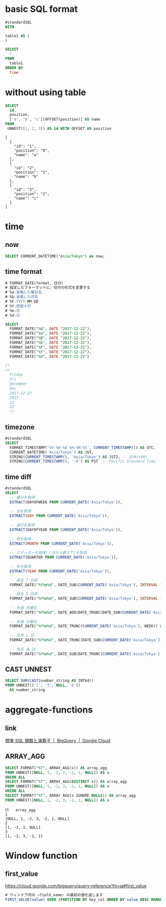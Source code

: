 # basic SQL format
```sql
#standardSQL
WITH

table1 AS (
)

SELECT
  *
FROM
  table1
ORDER BY
  time
```

# without using table
```sql
SELECT
  id,
  position,
  ['a', 'b', 'c'][OFFSET(position)] AS name
FROM
 UNNEST([1, 2, 3]) AS id WITH OFFSET AS position
```

```
[
  {
    "id": "1",
    "position": "0",
    "name": "a"
  },
  {
    "id": "2",
    "position": "1",
    "name": "b"
  },
  {
    "id": "3",
    "position": "2",
    "name": "c"
  }
]
```


# time

## now
```sql
SELECT CURRENT_DATETIME("Asia/Tokyo") as now;
```
## time format
```sql
# FORMAT_DATE(format, 日付)
# 指定したフォーマットに、日付の形式を変更する
# %a:省略した曜日名
# %b:省略した月名
# %F:YYYY-MM-DD
# %Y:西暦４桁
# %m:月
# %d:日

SELECT 
  FORMAT_DATE("%A", DATE "2017-12-22"), 
  FORMAT_DATE("%a", DATE "2017-12-22"),
  FORMAT_DATE("%B", DATE "2017-12-22"),
  FORMAT_DATE("%b", DATE "2017-12-22"),
  FORMAT_DATE("%F", DATE "2017-12-22"),
  FORMAT_DATE("%Y", DATE "2017-12-22"),
  FORMAT_DATE("%d", DATE "2017-12-22")

/*
=>
  Friday
  Fri
  December
  Dec
  2017-12-22
  2017
  12
  22
  */
```

## timezone
```sql
#standardSQL
SELECT
  FORMAT_TIMESTAMP('%Y-%m-%d %H:%M:%S', CURRENT_TIMESTAMP()) AS UTC,
  CURRENT_DATETIME('Asia/Tokyo') AS JST,
  STRING(CURRENT_TIMESTAMP(), 'Asia/Tokyo') AS JST2, -- 日本(+9H)
  STRING(CURRENT_TIMESTAMP(), '-8') AS PST  -- Pacific Standard Time
```

## time diff
```sql
#standardSQL
SELECT
  -- 曜日を取得
  EXTRACT(DAYOFWEEK FROM CURRENT_DATE('Asia/Tokyo')),
 
  -- 日を取得
  EXTRACT(DAY FROM CURRENT_DATE('Asia/Tokyo')),
  
  -- 通日を取得
  EXTRACT(DAYOFYEAR FROM CURRENT_DATE('Asia/Tokyo')),
  
  -- 月を取得
  EXTRACT(MONTH FROM CURRENT_DATE('Asia/Tokyo')),
  
  -- クオーターを取得(１月から数えて)を取得
  EXTRACT(QUARTER FROM CURRENT_DATE('Asia/Tokyo')),
  
  -- 年を取得
  EXTRACT(YEAR FROM CURRENT_DATE('Asia/Tokyo')),

  -- 過去 7 日前
  FORMAT_DATE("%Y%m%d", DATE_SUB(CURRENT_DATE('Asia/Tokyo'), INTERVAL 7 DAY)) AS SEVEN_DAYS_AGO,
  
  -- 過去 1 日前
  FORMAT_DATE("%Y%m%d", DATE_SUB(CURRENT_DATE('Asia/Tokyo'), INTERVAL 1 DAY)) AS YESTERDAY,
  
  -- 先週 月曜日
  FORMAT_DATE("%Y%m%d", DATE_ADD(DATE_TRUNC(DATE_SUB(CURRENT_DATE('Asia/Tokyo'), INTERVAL 1 WEEK), WEEK), INTERVAL 1 DAY)) AS LAST_WEEK_FIRST_DAY,
  
  -- 先週 日曜日
  FORMAT_DATE("%Y%m%d", DATE_TRUNC(CURRENT_DATE('Asia/Tokyo'), WEEK)) AS LAST_WEEK_LAST_DAY,
  
  -- 先月 1 日
  FORMAT_DATE("%Y%m%d", DATE_TRUNC(DATE_SUB(CURRENT_DATE('Asia/Tokyo'), INTERVAL 1 MONTH), MONTH)) AS LAST_MONTH_FIRST_DAY,
  
  -- 先月 末 日
  FORMAT_DATE("%Y%m%d", DATE_SUB(DATE_TRUNC(CURRENT_DATE('Asia/Tokyo'), MONTH), INTERVAL 1 DAY)) AS LAST_MONTH_LAST_DAY 
```

## CAST UNNEST
```sql
SELECT SUM(CAST(number_string AS INT64))
FROM UNNEST(['1', '2', NULL, '4'])
  AS number_string
```

# aggregate-functions
## link
[標準 SQL 関数と演算子  \|  BigQuery  \|  Google Cloud](https://cloud.google.com/bigquery/docs/reference/standard-sql/functions-and-operators#array_agg)

## ARRAY_AGG
```sql
SELECT FORMAT("%T", ARRAY_AGG(x)) AS array_agg
FROM UNNEST([NULL, 1, -2, 3, -2, 1, NULL]) AS x
UNION ALL
SELECT FORMAT("%T", ARRAY_AGG(DISTINCT x)) AS array_agg
FROM UNNEST([NULL, 1, -2, 3, -2, 1, NULL]) AS x
UNION ALL
SELECT FORMAT("%T", ARRAY_AGG(x IGNORE NULLS)) AS array_agg
FROM UNNEST([NULL, 1, -2, 3, -2, 1, NULL]) AS x
```
```
行	array_agg	
1	
[NULL, 1, -2, 3, -2, 1, NULL]
2	
[1, -2, 3, NULL]
3	
[1, -2, 3, -2, 1]
```


# Window function

## first_value

https://cloud.google.com/bigquery/query-reference?hl=ja#first_value

```sql
# ウィンドウ内の <field_name> の最初の値を返します
FIRST_VALUE(value) OVER (PARTITION BY key_col ORDER BY value DESC RANGE BETWEEN UNBOUNDED PRECEDING AND UNBOUNDED FOLLOWING) AS first_value
```








